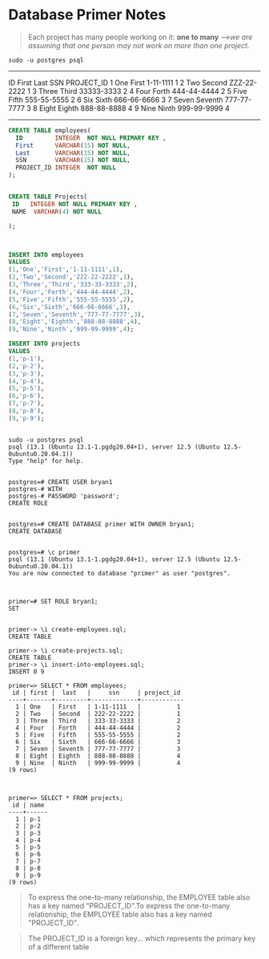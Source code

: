 # Database Primer Notes

> Each project has many people working on it: **one to many**
> _-->we are assuming that one person may not work on more than one project._

```shell
sudo -u postgres psql
```

---

ID First Last SSN PROJECT_ID
1 One First 1-11-1111 1
2 Two Second ZZZ-22-2222 1
3 Three Third 33333-3333 2
4 Four Forth 444-44-4444 2
5 Five Fifth 555-55-5555 2
6 Six Sixth 666-66-6666 3
7 Seven Seventh 777-77-7777 3
8 Eight Eighth 888-88-8888 4
9 Nine Ninth 999-99-9999 4

---

```sql
CREATE TABLE employees(
  ID         INTEGER  NOT NULL PRIMARY KEY ,
  First      VARCHAR(15) NOT NULL,
  Last       VARCHAR(15) NOT NULL,
  SSN        VARCHAR(15) NOT NULL,
  PROJECT_ID INTEGER  NOT NULL
);

```

```sql

CREATE TABLE Projects(
 ID   INTEGER NOT NULL PRIMARY KEY ,
 NAME  VARCHAR(4) NOT NULL

);


```

```sql


INSERT INTO employees
VALUES
(1,'One','First','1-11-1111',1),
(2,'Two','Second','222-22-2222',1),
(3,'Three','Third','333-33-3333',2),
(4,'Four','Forth','444-44-4444',2),
(5,'Five','Fifth','555-55-5555',2),
(6,'Six','Sixth','666-66-6666',3),
(7,'Seven','Seventh','777-77-7777',3),
(8,'Eight','Eighth','888-88-8888',4),
(9,'Nine','Ninth','999-99-9999',4);


```

```sql
INSERT INTO projects
VALUES
(1,'p-1'),
(2,'p-2'),
(3,'p-3'),
(4,'p-4'),
(5,'p-5'),
(6,'p-6'),
(7,'p-7'),
(8,'p-8'),
(9,'p-9');


```

```shell

sudo -u postgres psql
psql (13.1 (Ubuntu 13.1-1.pgdg20.04+1), server 12.5 (Ubuntu 12.5-0ubuntu0.20.04.1))
Type "help" for help.


postgres=# CREATE USER bryan1
postgres-# WITH
postgres-# PASSWORD 'password';
CREATE ROLE


postgres=# CREATE DATABASE primer WITH OWNER bryan1;
CREATE DATABASE


postgres=# \c primer
psql (13.1 (Ubuntu 13.1-1.pgdg20.04+1), server 12.5 (Ubuntu 12.5-0ubuntu0.20.04.1))
You are now connected to database "primer" as user "postgres".



primer=# SET ROLE bryan1;
SET


primer-> \i create-employees.sql;
CREATE TABLE

primer-> \i create-projects.sql;
CREATE TABLE
primer-> \i insert-into-employees.sql;
INSERT 0 9

primer=> SELECT * FROM employees;
 id | first |  last   |     ssn     | project_id
----+-------+---------+-------------+------------
  1 | One   | First   | 1-11-1111   |          1
  2 | Two   | Second  | 222-22-2222 |          1
  3 | Three | Third   | 333-33-3333 |          2
  4 | Four  | Forth   | 444-44-4444 |          2
  5 | Five  | Fifth   | 555-55-5555 |          2
  6 | Six   | Sixth   | 666-66-6666 |          3
  7 | Seven | Seventh | 777-77-7777 |          3
  8 | Eight | Eighth  | 888-88-8888 |          4
  9 | Nine  | Ninth   | 999-99-9999 |          4
(9 rows)



primer=> SELECT * FROM projects;
 id | name
----+------
  1 | p-1
  2 | p-2
  3 | p-3
  4 | p-4
  5 | p-5
  6 | p-6
  7 | p-7
  8 | p-8
  9 | p-9
(9 rows)
```

> To express the one-to-many relationship, the EMPLOYEE table also has a key named "PROJECT_ID".To express the one-to-many relationship, the EMPLOYEE table also has a key named "PROJECT_ID".

> The PROJECT_ID is a foreign key... which represents the primary key of a different table
